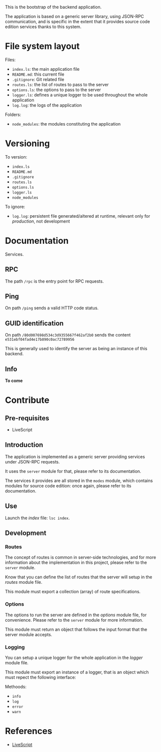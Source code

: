 This is the bootstrap of the backend application.

The application is based on a generic server library, using JSON-RPC communication, and is specific in the extent that it provides source code edition services thanks to this system.

# File system layout

Files:

* `index.ls`: the main application file
* `README.md`: this current file
* `.gitignore`: Git related file
* `routes.ls`: the list of routes to pass to the server
* `options.ls`: the options to pass to the server
* `logger.ls`: defines a unique logger to be used throughout the whole application
* `log.log`: the logs of the application

Folders:

* `node_modules`: the modules constituting the application

# Versioning

To version:

* `index.ls`
* `README.md`
* `.gitignore`
* `routes.ls`
* `options.ls`
* `logger.ls`
* `node_modules`

To ignore:

* `log.log`: persistent file generated/altered at runtime, relevant only for _production_, not development

# Documentation

Services.

## RPC

The path `/rpc` is the entry point for RPC requests.

## Ping

On path `/ping` sends a valid HTTP code status.

## GUID identification

On path `/80d007698d534c3d9355667f462af2b0` sends the content `e531ebf04fad4e17b890c0ac72789956`

This is generally used to identify the server as being an instance of this backend.

## Info

__To come__


# Contribute

## Pre-requisites

* LiveScript

## Introduction

The application is implemented as a generic server providing services under JSON-RPC requests.

It uses the `server` module for that, please refer to its documentation.

The services it provides are all stored in the `modes` module, which contains modules for source code edition: once again, please refer to its documentation.

## Use

Launch the _index_ file: `lsc index`.

## Development

### Routes

The concept of routes is common in server-side technologies, and for more information about the implementation in this project, please refer to the `server` module.

Know that you can define the list of routes that the server will setup in the _routes_ module file.

This module must export a collection (array) of route specifications.

### Options

The options to run the server are defined in the _options_ module file, for convenience. Please refer to the `server` module for more information.

This module must return an object that follows the input format that the server module accepts.

### Logging

You can setup a unique logger for the whole application in the _logger_ module file.

This module must export an instance of a logger, that is an object which must repect the following interface:

Methoods:

* `info`
* `log`
* `error`
* `warn`

# References

* [LiveScript](http://livescript.net/)
